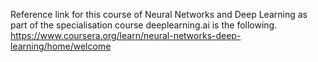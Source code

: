 Reference link for this course of Neural Networks and Deep Learning as part of the specialisation course deeplearning.ai is the following.
https://www.coursera.org/learn/neural-networks-deep-learning/home/welcome
